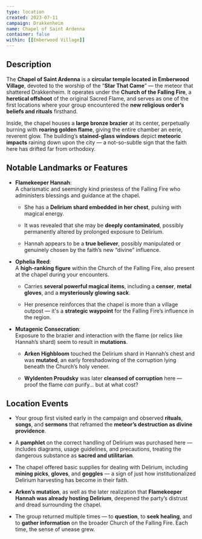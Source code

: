 ```yaml
---
type: location
created: 2023-07-11
campaign: Drakkenheim
name: Chapel of Saint Ardenna
container: false
within: [[Emberwood Village]]
---
```

## Description

The **Chapel of Saint Ardenna** is a **circular temple located in Emberwood Village**, devoted to the worship of the “**Star That Came**” — the meteor that shattered Drakkenheim. It operates under the **Church of the Falling Fire**, a **heretical offshoot** of the original Sacred Flame, and serves as one of the first locations where your group encountered the **new religious order’s beliefs and rituals** firsthand.

Inside, the chapel houses a **large bronze brazier** at its center, perpetually burning with **roaring golden flame**, giving the entire chamber an eerie, reverent glow. The building’s **stained-glass windows** depict **meteoric impacts** raining down upon the city — a not-so-subtle sign that the faith here has drifted far from orthodoxy.

## Notable Landmarks or Features

- **Flamekeeper Hannah**:  
    A charismatic and seemingly kind priestess of the Falling Fire who administers blessings and guidance at the chapel.
    
    - She has a **Delirium shard embedded in her chest**, pulsing with magical energy.
        
    - It was revealed that she may be **deeply contaminated**, possibly permanently altered by prolonged exposure to Delirium.
        
    - Hannah appears to be a **true believer**, possibly manipulated or genuinely chosen by the faith’s new “divine” influence.
        
- **Ophelia Reed**:  
    A **high-ranking figure** within the Church of the Falling Fire, also present at the chapel during your encounters.
    
    - Carries **several powerful magical items**, including a **censer**, **metal gloves**, and a **mysteriously glowing sack**.
        
    - Her presence reinforces that the chapel is more than a village outpost — it's a **strategic waypoint** for the Falling Fire’s influence in the region.
        
- **Mutagenic Consecration**:  
    Exposure to the brazier and interaction with the flame (or relics like Hannah’s shard) seem to result in **mutations**.
    
    - **Arken Highbloom** touched the Delirium shard in Hannah’s chest and was **mutated**, an early foreshadowing of the corruption lying beneath the Church’s holy veneer.
        
    - **Wyldenten Proudsky** was later **cleansed of corruption** here — proof the flame _can_ purify… but at what cost?
        

## Location Events

- Your group first visited early in the campaign and observed **rituals**, **songs**, and **sermons** that reframed the **meteor’s destruction as divine providence**.
    
- A **pamphlet** on the correct handling of Delirium was purchased here — includes diagrams, usage guidelines, and precautions, treating the dangerous substance as **sacred and utilitarian**.
    
- The chapel offered basic supplies for dealing with Delirium, including **mining picks**, **gloves**, and **goggles** — a sign of just how institutionalized Delirium harvesting has become in their faith.
    
- **Arken’s mutation**, as well as the later realization that **Flamekeeper Hannah was already hosting Delirium**, deepened the party’s distrust and dread surrounding the chapel.
    
- The group returned multiple times — to **question**, to **seek healing**, and to **gather information** on the broader Church of the Falling Fire. Each time, the sense of unease grew.